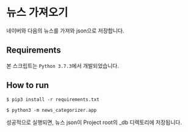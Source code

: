 # 뉴스 가져오기

네이버와 다음의 뉴스를 가져와 json으로 저장합니다.

## Requirements

본 스크립트는 `Python 3.7.3`에서 개발되었습니다.

## How to run
```
$ pip3 install -r requirements.txt 
```

```
$ python3 -m news_categorizer.app
```

성공적으로 실행되면, 뉴스 json이 Project root의 _db 디렉토리에 저장됩니다.